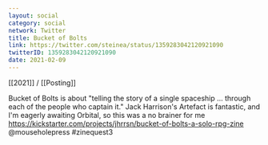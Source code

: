 ```yaml
---
layout: social
category: social
network: Twitter
title: Bucket of Bolts
link: https://twitter.com/steinea/status/1359283042120921090
twitterID: 1359283042120921090
date: 2021-02-09
---
```


[[2021]] / [[Posting]]

Bucket of Bolts is about "telling the story of a single spaceship ... through each of the people who captain it." Jack Harrison's Artefact is fantastic, and I'm eagerly awaiting Orbital, so this was a no brainer for me <https://kickstarter.com/projects/jhrrsn/bucket-of-bolts-a-solo-rpg-zine> @mouseholepress #zinequest3
